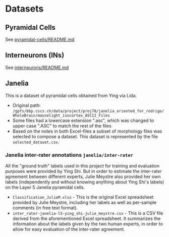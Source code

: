 # Datasets

## Pyramidal Cells
See [pyramidal-cells/README.md](pyramidal-cells/README.md)

## Interneurons (INs)
See [interneurons/README.md](interneurons/README.md)

## Janelia
This is a dataset of pyramidal cells obtained from Ying via Lida.

* Original path:
  `/gpfs/bbp.cscs.ch/data/project/proj78/janelia_oriented_for_rodrigo/WholeBrain/mouselight_isocortex_ASCII_Files`
* Some files had a lowercase extension ".asc", which was changed to upper case
  ".ASC" to match the rest of the files
* Based on the notes in both Excel-files a subset of morphology files was
  selected to compose a dataset. This dataset is represented by the file
  `selected_dataset.csv`.

### Janelia inter-rater annotations `janelia/inter-rater`

All the "ground truth" labels used in this project for training and evaluation
purposes were provided by Ying Shi. But in order to estimate the inter-rater
agreement between different experts, Julie Meystre also provided her own labels
(independently and without knowing anything about Ying Shi's labels) on the
Layer 5 Janelia pyramidal cells.
* `Classification_JulieM.xlsx` - This is the original Excel spreadsheet
  provided by Julie Meystre, including her labels as well as per-sample
  comments (in free text format).
* `inter_rater-janelia-l5-ying_shi-julie_meystre.csv` - This is a CSV file
  derived from the aforementioned Excel spreadsheet. It summarizes the
  information about the labels given by the two human experts, in order to
  allow for easy evaluation of the inter-rater agreement.
